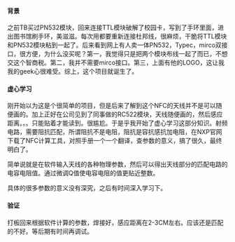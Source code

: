 #### 背景

之前TB买过PN532模块，回来连接TTL模块破解了校园卡，写到了手环里面，进出图书馆刷手环，美滋滋。每次用都要重新连接杜邦线，很麻烦，干脆将TTL模块和PN532模块粘到一起了。后来看到网上有人卖一体PN532，Typec，mirco双接口，很方便，为什么没买呢？第一，我觉得只是把两个模块布线一起了而已，不想交这个智商税。第二，我并不需要mirco接口。第三，上面有他的LOGO，这让我我的geek心很难受。综上，这个项目就诞生了。

#### 虚心学习

刚开始以为这是个很简单的项目，但是后来了解到这个NFC的天线并不是可以随便画的。加上正好在公司见到了同事做的RC522模块，天线随便画的，然后感应距离。。。只能贴着才能读到。很尴尬。于是乎我开始了虚心学习这部分知识。射频电路，需要阻抗匹配，所谓阻抗不是电阻，阻抗是容抗感抗加电阻，在NXP官网下载了NFC计算工具，对照手册一个一个翻译，查参数的意义，搞了很久，最终明白了。

简单说就是在软件输入天线的各种物理参数，然后可以得出天线部分的匹配电路的电容电阻值。通过微调Q值使电容电阻的值更贴近整数。

具体的很多参数的意义没有深究，之后有时间深入学习下。

#### 验证

打板回来根据软件计算的参数，焊接好，感应距离在2-3CM左右。应该还是匹配的不好。等后期有时间再调试。